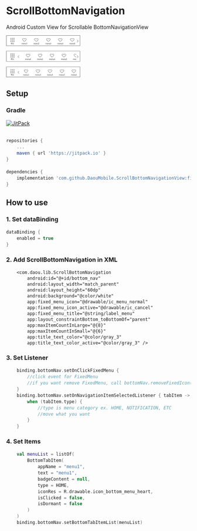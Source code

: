 # ScrollBottomNavigation
Android Custom View for Scrollable BottomNavigationView

<img src = example.jpg width="40%">

## Setup

### Gradle
[![JitPack](https://jitpack.io/v/DaouMobile/ScrollBottomNavigationView.svg)](https://jitpack.io/#DaouMobile/ScrollBottomNavigationView)

```gradle

repositories {
    ...
	maven { url 'https://jitpack.io' }
}

dependencies {
	implementation 'com.github.DaouMobile.ScrollBottomNavigationView:final:1.0.0'
}

```

## How to use

### 1. Set dataBinding
```gradle
dataBinding {
    enabled = true
}
```

### 2. Add ScrollBottomNavigation in XML
```
    <com.daou.lib.ScrollBottomNavigation
        android:id="@+id/bottom_nav"
        android:layout_width="match_parent"
        android:layout_height="60dp"
        android:background="@color/white"
        app:fixed_menu_icon="@drawable/ic_menu_normal"
        app:fixed_menu_icon_active="@drawable/ic_cancel"
        app:fixed_menu_title="@string/label_menu"
        app:layout_constraintBottom_toBottomOf="parent"
        app:maxItemCountInLarge="@{8}"
        app:maxItemCountInSmall="@{6}"
        app:title_text_color="@color/gray_3"
        app:title_text_color_active="@color/gray_3" />
```

### 3. Set Listener
```kotlin
    binding.bottomNav.setOnClickFixedMenu {
        //click event for FixedMenu
        //if you want remove FixedMenu, call bottomNav.removeFixedIcon()
    }
    binding.bottomNav.setOnNavigationItemSelectedListener { tabItem ->
        when (tabItem.type) {
            //type is menu category ex. HOME, NOTIFICATION, ETC
            //move what you want
        }
    }
```

### 4. Set Items
```kotlin
    val menuList = listOf(
        BottomTabItem(
            appName = "menu1",
            text = "menu1",
            badgeContent = null,
            type = HOME,
            iconRes = R.drawable.icon_bottom_menu_heart,
            isClicked = false,
            isDormant = false
        )
    )
    binding.bottomNav.setBottomTabItemList(menuList)
```
